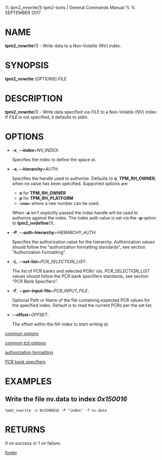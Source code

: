 % tpm2_nvwrite(1) tpm2-tools | General Commands Manual
%
% SEPTEMBER 2017

# NAME

**tpm2_nvwrite**(1) - Write data to a Non-Volatile (NV) index.

# SYNOPSIS

**tpm2_nvwrite** [*OPTIONS*] _FILE_

# DESCRIPTION

**tpm2_nvwrite**(1) - Write data specified via _FILE_ to a Non-Volatile (NV) index.
If _FILE_ is not specified, it defaults to stdin.

# OPTIONS

  * **-x**, **\--index**=_NV\_INDEX_:

    Specifies the index to define the space at.

  * **-a**, **\--hierarchy**=_AUTH_:

    Specifies the handle used to authorize. Defaults to **o**, **TPM_RH_OWNER**,
    when no value has been specified.
    Supported options are:
      * **o** for **TPM_RH_OWNER**
      * **p** for **TPM_RH_PLATFORM**
      * **`<num>`** where a raw number can be used.

    When **-a** isn't explicitly passed the index handle will be used to
    authorize against the index. The index auth value is set via the
    **-p** option to **tpm2_nvdefine**(1).

  * **-P**, **\--auth-hierarchy**=_HIERARCHY\_AUTH_:

    Specifies the authorization value for the hierarchy. Authorization values
    should follow the "authorization formatting standards", see section
    "Authorization Formatting".

  * **-L**, **\--set-list**=_PCR\_SELECTION\_LIST_:

    The list of PCR banks and selected PCRs' ids.
    _PCR\_SELECTION\_LIST_ values should follow the
    PCR bank specifiers standards, see section "PCR Bank Specifiers".

  * **-F**, **\--pcr-input-file**=_PCR\_INPUT\_FILE_:

    Optional Path or Name of the file containing expected PCR values for the specified index.
    Default is to read the current PCRs per the set list.

  * **\--offset**=_OFFSET_:

    The offset within the NV index to start writing at.

[common options](common/options.md)

[common tcti options](common/tcti.md)

[authorization formatting](common/authorizations.md)

[PCR bank specifiers](common/pcr.md)

# EXAMPLES

## Write the file nv.data to index *0x150016*
```
tpm2_nvwrite -x 0x1500016 -P "index" -f nv.data
```

# RETURNS

0 on success or 1 on failure.

[footer](common/footer.md)
